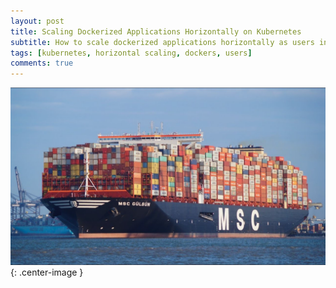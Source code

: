 ```yaml
---
layout: post
title: Scaling Dockerized Applications Horizontally on Kubernetes
subtitle: How to scale dockerized applications horizontally as users increase
tags: [kubernetes, horizontal scaling, dockers, users]
comments: true
---
```



![Standard kubernetes diagram](https://raw.githubusercontent.com/kunal15145/kunal15145.github.io/master/assets/img/kubernetes_ship.jpg){: .center-image }
